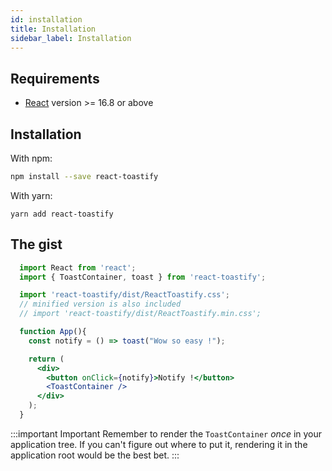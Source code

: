 ```yaml
---
id: installation
title: Installation
sidebar_label: Installation
---
```


## Requirements

- [React](https://reactjs.org) version >= 16.8 or above 

## Installation

With npm:
```sh
npm install --save react-toastify
```

With yarn:
```
yarn add react-toastify
```

## The gist

```jsx
  import React from 'react';
  import { ToastContainer, toast } from 'react-toastify';

  import 'react-toastify/dist/ReactToastify.css';
  // minified version is also included
  // import 'react-toastify/dist/ReactToastify.min.css';

  function App(){
    const notify = () => toast("Wow so easy !");

    return (
      <div>
        <button onClick={notify}>Notify !</button>
        <ToastContainer />
      </div>
    );
  }
```

:::important Important
Remember to render the `ToastContainer` *once* in your application tree. 
If you can't figure out where to put it, rendering it in the application root would be the best bet.
:::

